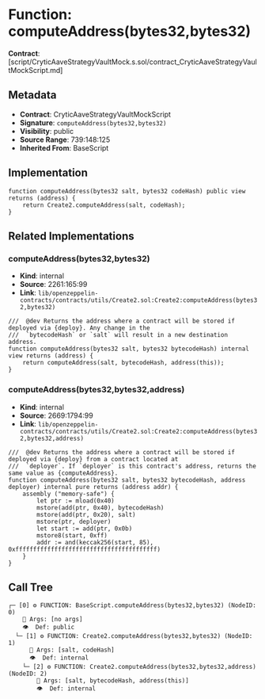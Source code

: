 # Function: computeAddress(bytes32,bytes32)

**Contract**: [script/CryticAaveStrategyVaultMock.s.sol/contract_CryticAaveStrategyVaultMockScript.md]

## Metadata

- **Contract**: CryticAaveStrategyVaultMockScript
- **Signature**: `computeAddress(bytes32,bytes32)`
- **Visibility**: public
- **Source Range**: 739:148:125
- **Inherited From**: BaseScript

## Implementation

```solidity
function computeAddress(bytes32 salt, bytes32 codeHash) public view returns (address) {
    return Create2.computeAddress(salt, codeHash);
}
```

## Related Implementations

### computeAddress(bytes32,bytes32)

- **Kind**: internal
- **Source**: 2261:165:99
- **Link**: `lib/openzeppelin-contracts/contracts/utils/Create2.sol:Create2:computeAddress(bytes32,bytes32)`

```solidity
///  @dev Returns the address where a contract will be stored if deployed via {deploy}. Any change in the
///  `bytecodeHash` or `salt` will result in a new destination address.
function computeAddress(bytes32 salt, bytes32 bytecodeHash) internal view returns (address) {
    return computeAddress(salt, bytecodeHash, address(this));
}
```

### computeAddress(bytes32,bytes32,address)

- **Kind**: internal
- **Source**: 2669:1794:99
- **Link**: `lib/openzeppelin-contracts/contracts/utils/Create2.sol:Create2:computeAddress(bytes32,bytes32,address)`

```solidity
///  @dev Returns the address where a contract will be stored if deployed via {deploy} from a contract located at
///  `deployer`. If `deployer` is this contract's address, returns the same value as {computeAddress}.
function computeAddress(bytes32 salt, bytes32 bytecodeHash, address deployer) internal pure returns (address addr) {
    assembly ("memory-safe") {
        let ptr := mload(0x40)
        mstore(add(ptr, 0x40), bytecodeHash)
        mstore(add(ptr, 0x20), salt)
        mstore(ptr, deployer)
        let start := add(ptr, 0x0b)
        mstore8(start, 0xff)
        addr := and(keccak256(start, 85), 0xffffffffffffffffffffffffffffffffffffffff)
    }
}
```

## Call Tree

```
┌─ [0] ⚙️ FUNCTION: BaseScript.computeAddress(bytes32,bytes32) (NodeID: 0)
    💬 Args: [no args]
    👁️  Def: public
  └─ [1] ⚙️ FUNCTION: Create2.computeAddress(bytes32,bytes32) (NodeID: 1)
      💬 Args: [salt, codeHash]
      👁️  Def: internal
    └─ [2] ⚙️ FUNCTION: Create2.computeAddress(bytes32,bytes32,address) (NodeID: 2)
        💬 Args: [salt, bytecodeHash, address(this)]
        👁️  Def: internal
```
